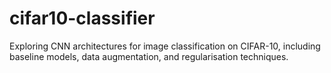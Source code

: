 # cifar10-classifier
Exploring CNN architectures for image classification on CIFAR-10, including baseline models, data augmentation, and regularisation techniques.
